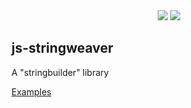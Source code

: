 <div align="center">
  <a target="_blank" href="https://bundlephobia.com/package/stringweaver@latest"><img src="https://badgen.net/bundlephobia/min/stringweaver"></a>
  <a target="_blank" href="https://www.npmjs.com/package/stringweaver"><img src="https://img.shields.io/npm/v/stringweaver.svg?labelColor=cb3837&logo=npm&color=dcfdd9"></a>
</div>


## js-stringweaver

A "stringbuilder" library

<a target="_blank" href="https://kooiinc.github.io/js-stringweaver/Examples">Examples</a>
